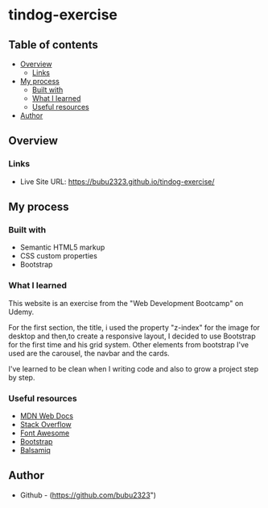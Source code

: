# tindog-exercise

## Table of contents

- [Overview](#overview)
  - [Links](#links)
- [My process](#my-process)
  - [Built with](#built-with)
  - [What I learned](#what-i-learned)
  - [Useful resources](#useful-resources)
- [Author](#author)

## Overview

### Links

- Live Site URL: https://bubu2323.github.io/tindog-exercise/

## My process

### Built with

- Semantic HTML5 markup
- CSS custom properties
- Bootstrap

### What I learned

This website is an exercise from the "Web Development Bootcamp" on Udemy.

For the first section, the title, i used the property "z-index" for the image for desktop and then,to create a responsive layout, I decided to use Bootstrap for the first time and his grid system.
Other elements from bootstrap I've used are the carousel, the navbar and the cards.

I've learned to be clean when I writing code and also to grow a project step by step.

### Useful resources

- [MDN Web Docs](https://developer.mozilla.org/)
- [Stack Overflow](https://stackoverflow.com/)
- [Font Awesome](https://fontawesome.com/)
- [Bootstrap](https://getbootstrap.com)
- [Balsamiq](https://balsamiq.cloud/)

## Author

- Github - (https://github.com/bubu2323")
